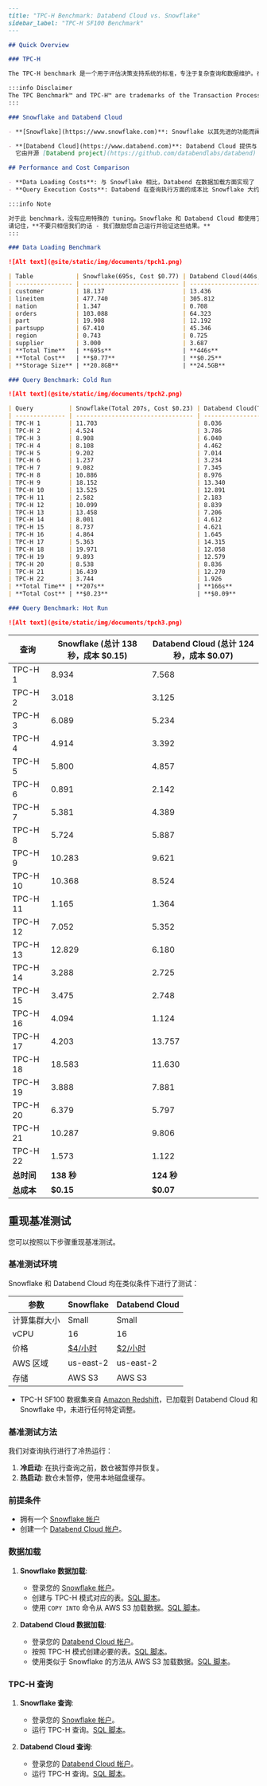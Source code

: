 ```markdown
---
title: "TPC-H Benchmark: Databend Cloud vs. Snowflake"
sidebar_label: "TPC-H SF100 Benchmark"
---

## Quick Overview

### TPC-H

The TPC-H benchmark 是一个用于评估决策支持系统的标准，专注于复杂查询和数据维护。在此分析中，我们使用 TPC-H SF100(SF1 = 6 Million Rows) 数据集比较 Databend Cloud 和 Snowflake，该数据集包含 100GB 的数据和大约 6 亿行，涵盖 22 个查询。

:::info Disclaimer
The TPC Benchmark™ and TPC-H™ are trademarks of the Transaction Processing Performance Council ([TPC](http://www.tpc.org)). Our benchmark, while inspired by TPC-H, is not directly comparable to official TPC-H results.
:::

### Snowflake and Databend Cloud

- **[Snowflake](https://www.snowflake.com)**: Snowflake 以其先进的功能而闻名，例如分离存储和计算、按需扩展计算、数据共享和克隆功能。

- **[Databend Cloud](https://www.databend.com)**: Databend Cloud 提供与 Snowflake [类似的功能](https://github.com/databendlabs/databend/issues/13059)，作为一个云原生数仓，它也将存储与计算分离，并根据需要提供可扩展的计算。
  它由开源 [Databend project](https://github.com/databendlabs/databend) 开发而来，定位为 Snowflake 的一种现代、经济高效的替代方案，尤其适用于大规模分析。

## Performance and Cost Comparison

- **Data Loading Costs**: 与 Snowflake 相比，Databend 在数据加载方面实现了 **67% 的成本降低**。
- **Query Execution Costs**: Databend 在查询执行方面的成本比 Snowflake 大约 **低 60%**。

:::info Note

对于此 benchmark，没有应用特殊的 tuning。Snowflake 和 Databend Cloud 都使用了它们的默认设置。
请记住，**不要只相信我们的话 - 我们鼓励您自己运行并验证这些结果。**
:::

### Data Loading Benchmark

![Alt text](@site/static/img/documents/tpch1.png)

| Table            | Snowflake(695s, Cost $0.77) | Databend Cloud(446s, Cost $0.25) | Rows        |
| ---------------- | --------------------------- | -------------------------------- | ----------- |
| customer         | 18.137                      | 13.436                           | 15,000,000  |
| lineitem         | 477.740                     | 305.812                          | 600,037,902 |
| nation           | 1.347                       | 0.708                            | 25          |
| orders           | 103.088                     | 64.323                           | 150,000,000 |
| part             | 19.908                      | 12.192                           | 20,000,000  |
| partsupp         | 67.410                      | 45.346                           | 80,000,000  |
| region           | 0.743                       | 0.725                            | 5           |
| supplier         | 3.000                       | 3.687                            | 10,000,000  |
| **Total Time**   | **695s**                    | **446s**                         |             |
| **Total Cost**   | **$0.77**                   | **$0.25**                        |             |
| **Storage Size** | **20.8GB**                  | **24.5GB**                       |             |

### Query Benchmark: Cold Run

![Alt text](@site/static/img/documents/tpch2.png)

| Query          | Snowflake(Total 207s, Cost $0.23) | Databend Cloud(Total 166s, Cost $0.09) |
| -------------- | --------------------------------- | -------------------------------------- |
| TPC-H 1        | 11.703                            | 8.036                                  |
| TPC-H 2        | 4.524                             | 3.786                                  |
| TPC-H 3        | 8.908                             | 6.040                                  |
| TPC-H 4        | 8.108                             | 4.462                                  |
| TPC-H 5        | 9.202                             | 7.014                                  |
| TPC-H 6        | 1.237                             | 3.234                                  |
| TPC-H 7        | 9.082                             | 7.345                                  |
| TPC-H 8        | 10.886                            | 8.976                                  |
| TPC-H 9        | 18.152                            | 13.340                                 |
| TPC-H 10       | 13.525                            | 12.891                                 |
| TPC-H 11       | 2.582                             | 2.183                                  |
| TPC-H 12       | 10.099                            | 8.839                                  |
| TPC-H 13       | 13.458                            | 7.206                                  |
| TPC-H 14       | 8.001                             | 4.612                                  |
| TPC-H 15       | 8.737                             | 4.621                                  |
| TPC-H 16       | 4.864                             | 1.645                                  |
| TPC-H 17       | 5.363                             | 14.315                                 |
| TPC-H 18       | 19.971                            | 12.058                                 |
| TPC-H 19       | 9.893                             | 12.579                                 |
| TPC-H 20       | 8.538                             | 8.836                                  |
| TPC-H 21       | 16.439                            | 12.270                                 |
| TPC-H 22       | 3.744                             | 1.926                                  |
| **Total Time** | **207s**                          | **166s**                               |
| **Total Cost** | **$0.23**                         | **$0.09**                              |

### Query Benchmark: Hot Run

![Alt text](@site/static/img/documents/tpch3.png)
```

| 查询          | Snowflake (总计 138 秒，成本 $0.15) | Databend Cloud (总计 124 秒，成本 $0.07) |
| -------------- | ---------------------------------- | --------------------------------------- |
| TPC-H 1        | 8.934                              | 7.568                                   |
| TPC-H 2        | 3.018                              | 3.125                                   |
| TPC-H 3        | 6.089                              | 5.234                                   |
| TPC-H 4        | 4.914                              | 3.392                                   |
| TPC-H 5        | 5.800                              | 4.857                                   |
| TPC-H 6        | 0.891                              | 2.142                                   |
| TPC-H 7        | 5.381                              | 4.389                                   |
| TPC-H 8        | 5.724                              | 5.887                                   |
| TPC-H 9        | 10.283                             | 9.621                                   |
| TPC-H 10       | 10.368                             | 8.524                                   |
| TPC-H 11       | 1.165                              | 1.364                                   |
| TPC-H 12       | 7.052                              | 5.352                                   |
| TPC-H 13       | 12.829                             | 6.180                                   |
| TPC-H 14       | 3.288                              | 2.725                                   |
| TPC-H 15       | 3.475                              | 2.748                                   |
| TPC-H 16       | 4.094                              | 1.124                                   |
| TPC-H 17       | 4.203                              | 13.757                                  |
| TPC-H 18       | 18.583                             | 11.630                                  |
| TPC-H 19       | 3.888                              | 7.881                                   |
| TPC-H 20       | 6.379                              | 5.797                                   |
| TPC-H 21       | 10.287                             | 9.806                                   |
| TPC-H 22       | 1.573                              | 1.122                                   |
| **总时间** | **138 秒**                           | **124 秒**                                |
| **总成本** | **$0.15**                          | **$0.07**                               |

## 重现基准测试

您可以按照以下步骤重现基准测试。

### 基准测试环境

Snowflake 和 Databend Cloud 均在类似条件下进行了测试：

| 参数      | Snowflake                                                           | Databend Cloud                            |
| -------------- | ------------------------------------------------------------------- | ----------------------------------------- |
| 计算集群大小 | Small                                                               | Small                                     |
| vCPU           | 16                                                                  | 16                                        |
| 价格          | [$4/小时](https://www.snowflake.com/en/data-cloud/pricing-options/) | [$2/小时](https://www.databend.com/plan/) |
| AWS 区域     | us-east-2                                                           | us-east-2                                 |
| 存储        | AWS S3                                                              | AWS S3                                    |

- TPC-H SF100 数据集来自 [Amazon Redshift](https://github.com/awslabs/amazon-redshift-utils/tree/master/src/CloudDataWarehouseBenchmark/Cloud-DWB-Derived-from-TPCH)，已加载到 Databend Cloud 和 Snowflake 中，未进行任何特定调整。

### 基准测试方法

我们对查询执行进行了冷热运行：

1. **冷启动**: 在执行查询之前，数仓被暂停并恢复。
2. **热启动**: 数仓未暂停，使用本地磁盘缓存。

### 前提条件

- 拥有一个 [Snowflake 帐户](https://singup.snowflake.com)
- 创建一个 [Databend Cloud 帐户](https://www.databend.com/apply/)。

### 数据加载

1. **Snowflake 数据加载**:

   - 登录您的 [Snowflake 帐户](https://app.snowflake.com/)。
   - 创建与 TPC-H 模式对应的表。[SQL 脚本](https://github.com/databendlabs/wizard/blob/b34cc686d2e43c3e3b0b3311eac5a50e8f68afc9/benchsb/sql/snow/setup.sql#L1-L84)。
   - 使用 `COPY INTO` 命令从 AWS S3 加载数据。[SQL 脚本](https://github.com/databendlabs/wizard/blob/b34cc686d2e43c3e3b0b3311eac5a50e8f68afc9/benchsb/sql/snow/setup.sql#L87-L94)。

2. **Databend Cloud 数据加载**:
   - 登录您的 [Databend Cloud 帐户](https://app.databend.com)。
   - 按照 TPC-H 模式创建必要的表。[SQL 脚本](https://github.com/databendlabs/wizard/blob/b34cc686d2e43c3e3b0b3311eac5a50e8f68afc9/benchsb/sql/bend/setup.sql#L1-L84)。
   - 使用类似于 Snowflake 的方法从 AWS S3 加载数据。[SQL 脚本](https://github.com/databendlabs/wizard/blob/b34cc686d2e43c3e3b0b3311eac5a50e8f68afc9/benchsb/sql/bend/setup.sql#L87-L117)。

### TPC-H 查询

1. **Snowflake 查询**:

   - 登录您的 [Snowflake 帐户](https://app.snowflake.com/)。
   - 运行 TPC-H 查询。[SQL 脚本](https://github.com/databendlabs/wizard/blob/b34cc686d2e43c3e3b0b3311eac5a50e8f68afc9/benchsb/sql/snow/queries.sql)。

2. **Databend Cloud 查询**:
   - 登录您的 [Databend Cloud 帐户](https://app.databend.com)。
   - 运行 TPC-H 查询。[SQL 脚本](https://github.com/databendlabs/wizard/blob/b34cc686d2e43c3e3b0b3311eac5a50e8f68afc9/benchsb/sql/bend/queries.sql)。
